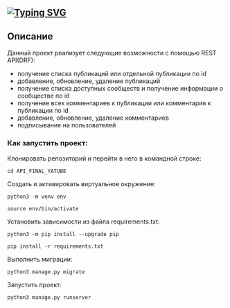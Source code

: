 ## [![Typing SVG](https://readme-typing-svg.herokuapp.com?font=Fira+Code&multiline=true&repeat=false&width=435&height=70&lines=%D0%A4%D0%B8%D0%BD%D0%B0%D0%BB%D1%8C%D0%BD%D1%8B%D0%B9+%D0%BF%D1%80%D0%BE%D0%B5%D0%BA%D1%82+%D1%81%D0%BF%D1%80%D0%B8%D0%BD%D1%82%D0%B0%3A;API+%D0%B4%D0%BB%D1%8F+Yatube)](https://git.io/typing-svg)

## Описание

Данный проект реализует следующие возможности с помощью REST API(DRF):
* получение списка публикаций или отдельной публикации по id
* добавление, обновление, удаление публикаций
* получение списка доступных сообществ и получение информации о сообществе по id
* получение всех комментариев к публикации или комментария к публикации по id
* добавление, обновление, удаление комментариев
* подписывание на пользователей
### Как запустить проект:

Клонировать репозиторий и перейти в него в командной строке:

```
cd API_FINAL_YATUBE
```

Cоздать и активировать виртуальное окружение:

```
python3 -m venv env
```

```
source env/bin/activate
```

Установить зависимости из файла requirements.txt:

```
python3 -m pip install --upgrade pip
```

```
pip install -r requirements.txt
```

Выполнить миграции:

```
python3 manage.py migrate
```

Запустить проект:

```
python3 manage.py runserver
```